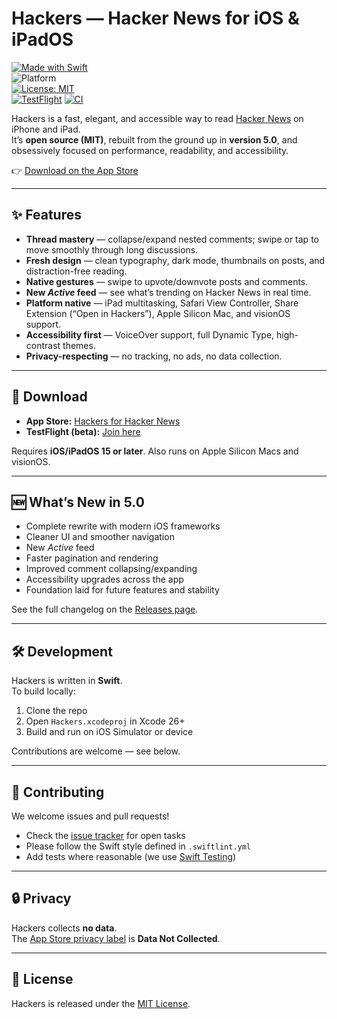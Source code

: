 # Hackers — Hacker News for iOS & iPadOS

[![Made with Swift](https://img.shields.io/badge/Swift-6.2-orange.svg?logo=swift&logoColor=white)](https://swift.org)  
![Platform](https://img.shields.io/badge/platforms-iOS%20%7C%20iPadOS%20%7C%20macOS%20(Apple%20Silicon)%20%7C%20visionOS-blue)  
[![License: MIT](https://img.shields.io/badge/license-MIT-green.svg)](LICENSE)  
[![TestFlight](https://img.shields.io/badge/TestFlight-Beta-blue)](https://testflight.apple.com/join/UDLeEQde)
[![CI](https://github.com/weiran/Hackers/actions/workflows/ci.yml/badge.svg)](https://github.com/weiran/Hackers/actions/workflows/ci.yml)

Hackers is a fast, elegant, and accessible way to read [Hacker News](https://news.ycombinator.com) on iPhone and iPad.  
It’s **open source (MIT)**, rebuilt from the ground up in **version 5.0**, and obsessively focused on performance, readability, and accessibility.

👉 [Download on the App Store](https://apps.apple.com/us/app/hackers-for-hacker-news/id603503901)

---

## ✨ Features

- **Thread mastery** — collapse/expand nested comments; swipe or tap to move smoothly through long discussions.  
- **Fresh design** — clean typography, dark mode, thumbnails on posts, and distraction-free reading.  
- **Native gestures** — swipe to upvote/downvote posts and comments.  
- **New *Active* feed** — see what’s trending on Hacker News in real time.  
- **Platform native** — iPad multitasking, Safari View Controller, Share Extension (“Open in Hackers”), Apple Silicon Mac, and visionOS support.  
- **Accessibility first** — VoiceOver support, full Dynamic Type, high-contrast themes.  
- **Privacy-respecting** — no tracking, no ads, no data collection.  

---

## 📲 Download

- **App Store:** [Hackers for Hacker News](https://apps.apple.com/us/app/hackers-for-hacker-news/id603503901)  
- **TestFlight (beta):** [Join here](https://testflight.apple.com/join/URL_GOES_HERE)  

Requires **iOS/iPadOS 15 or later**. Also runs on Apple Silicon Macs and visionOS.  

---

## 🆕 What’s New in 5.0

- Complete rewrite with modern iOS frameworks  
- Cleaner UI and smoother navigation  
- New *Active* feed  
- Faster pagination and rendering  
- Improved comment collapsing/expanding  
- Accessibility upgrades across the app  
- Foundation laid for future features and stability  

See the full changelog on the [Releases page](../../releases).  

---

## 🛠 Development

Hackers is written in **Swift**.  
To build locally:  

1. Clone the repo  
2. Open `Hackers.xcodeproj` in Xcode 26+  
3. Build and run on iOS Simulator or device  

Contributions are welcome — see below.  

---

## 🤝 Contributing

We welcome issues and pull requests!  
- Check the [issue tracker](../../issues) for open tasks  
- Please follow the Swift style defined in `.swiftlint.yml`  
- Add tests where reasonable (we use [Swift Testing](https://github.com/apple/swift-testing))  

---

## 🔒 Privacy

Hackers collects **no data**.  
The [App Store privacy label](https://apps.apple.com/us/app/hackers-for-hacker-news/id603503901) is **Data Not Collected**.  

---

## 📄 License

Hackers is released under the [MIT License](LICENSE).  

